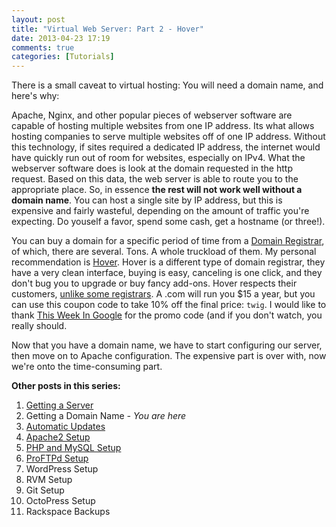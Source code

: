```yaml
---
layout: post
title: "Virtual Web Server: Part 2 - Hover"
date: 2013-04-23 17:19
comments: true
categories: [Tutorials]
---
```


There is a small caveat to virtual hosting: You will need a domain name, and here's why:

Apache, Nginx, and other popular pieces of webserver software are capable of hosting multiple websites from one IP address. Its what allows hosting companies to serve multiple websites off of one IP address. Without this technology, if sites required a dedicated IP address, the internet would have quickly run out of room for websites, especially on IPv4. What the webserver software does is look at the domain requested in the http request. Based on this data, the web server is able to route you to the appropriate place. So, in essence **the rest will not work well without a domain name**. You can host a single site by IP address, but this is expensive and fairly wasteful, depending on the amount of traffic you're expecting. Do youself a favor, spend some cash, get a hostname (or three!).

You can buy a domain for a specific period of time from a [Domain Registrar](http://en.wikipedia.org/wiki/Domain_name_registrar), of which, there are several. Tons. A whole truckload of them. My personal recommendation is [Hover](https://www.hover.com/). Hover is a different type of domain registrar, they have a very clean interface, buying is easy, canceling is one click, and they don't bug you to upgrade or buy fancy add-ons. Hover respects their customers, [unlike some registrars](http://www.godaddy.com). A .com will run you $15 a year, but you can use this coupon code to take 10% off the final price: `twig`. I would like to thank [This Week In Google](http://twit.tv/twig) for the promo code (and if you don't watch, you really should.

Now that you have a domain name, we have to start configuring our server, then move on to Apache configuration. The expensive part is over with, now we're onto the time-consuming part.

**Other posts in this series:**

1. [Getting a Server](/blog/2013/04/23/virtual-web-server-part-1-rackspace/)
2. Getting a Domain Name _- You are here_
3. [Automatic Updates](/blog/2013/04/23/virtual-web-server-part-3-automatic-updates-in-debian/)
4. [Apache2 Setup](/blog/2013/04/28/virtual-web-server-part-4-apache-web-server/)
5. [PHP and MySQL Setup](/blog/2013/05/02/virtual-web-server-part-5-php-and-mysql-setup/)
6. [ProFTPd Setup](/blog/2013/05/09/virtual-web-server-part-6-proftpd-setup/)
7. WordPress Setup
8. RVM Setup
9. Git Setup
10. OctoPress Setup
11. Rackspace Backups
